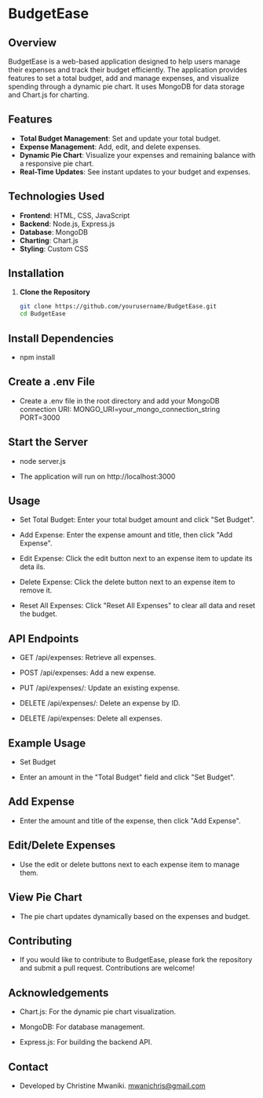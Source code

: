 # BudgetEase

## Overview

BudgetEase is a web-based application designed to help users manage their expenses and track their budget efficiently. The application provides features to set a total budget, add and manage expenses, and visualize spending through a dynamic pie chart. It uses MongoDB for data storage and Chart.js for charting.

## Features

- **Total Budget Management**: Set and update your total budget.
- **Expense Management**: Add, edit, and delete expenses.
- **Dynamic Pie Chart**: Visualize your expenses and remaining balance with a responsive pie chart.
- **Real-Time Updates**: See instant updates to your budget and expenses.

## Technologies Used

- **Frontend**: HTML, CSS, JavaScript
- **Backend**: Node.js, Express.js
- **Database**: MongoDB
- **Charting**: Chart.js
- **Styling**: Custom CSS

## Installation

1. **Clone the Repository**
   ```bash
   git clone https://github.com/yourusername/BudgetEase.git
   cd BudgetEase

## Install Dependencies

- npm install

## Create a .env File

- Create a .env file in the root directory and add your MongoDB connection URI:
  MONGO_URI=your_mongo_connection_string
  PORT=3000

## Start the Server

- node server.js

- The application will run on http://localhost:3000

## Usage

- Set Total Budget: Enter your total budget amount and click "Set Budget".

- Add Expense: Enter the expense amount and title, then click "Add Expense".

- Edit Expense: Click the edit button next to an expense item to update its deta  ils.

- Delete Expense: Click the delete button next to an expense item to remove it.

- Reset All Expenses: Click "Reset All Expenses" to clear all data and reset the  budget.

## API Endpoints

- GET /api/expenses: Retrieve all expenses.

- POST /api/expenses: Add a new expense.

- PUT /api/expenses/: Update an existing expense.

- DELETE /api/expenses/: Delete an expense by ID.

- DELETE /api/expenses: Delete all expenses.

## Example Usage

- Set Budget

- Enter an amount in the "Total Budget" field and click "Set Budget".

## Add Expense

- Enter the amount and title of the expense, then click "Add Expense".

## Edit/Delete Expenses

- Use the edit or delete buttons next to each expense item to manage them.

## View Pie Chart

- The pie chart updates dynamically based on the expenses and budget.

## Contributing

- If you would like to contribute to BudgetEase, please fork the repository and   submit a pull request. Contributions are welcome!

## Acknowledgements

- Chart.js: For the dynamic pie chart visualization.

- MongoDB: For database management.

- Express.js: For building the backend API.

## Contact

-  Developed by Christine Mwaniki.
   mwanichris@gmail.com 






